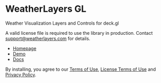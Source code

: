 # WeatherLayers GL

Weather Visualization Layers and Controls for deck.gl

A valid license file is required to use the library in production. Contact [support@weatherlayers.com](mailto:support@weatherlayers.com) for details.

* [Homepage](https://weatherlayers.com/)
* [Demo](https://demo.weatherlayers.com/)
* [Docs](https://docs.weatherlayers.com/)

By installing, you agree to our [Terms of Use](https://weatherlayers.com/terms-of-use.html), [License Terms of Use](https://weatherlayers.com/license-terms-of-use.html) and [Privacy Policy](https://weatherlayers.com/privacy-policy.html).